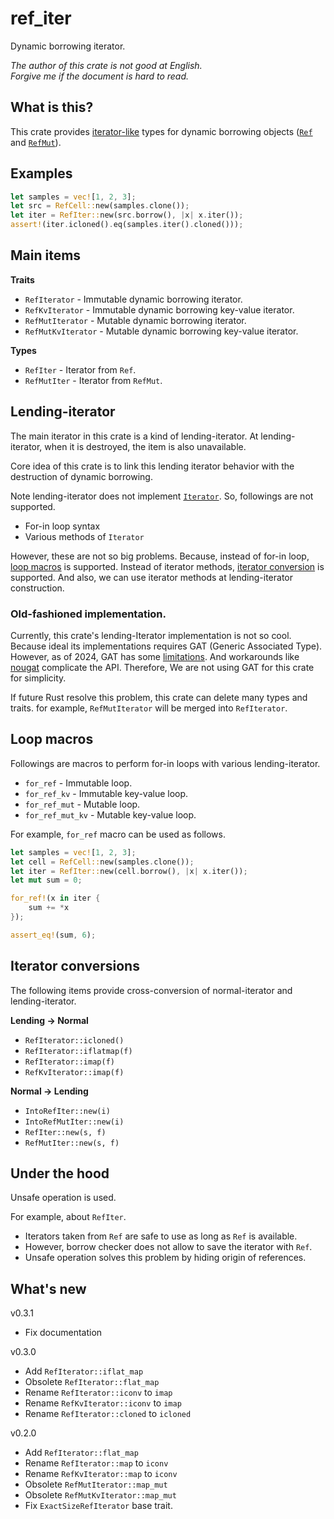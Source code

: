 ref_iter
===

Dynamic borrowing iterator.

*The author of this crate is not good at English.*  
*Forgive me if the document is hard to read.*

## What is this?

This crate provides [iterator-like](#lending-iterator) types
for dynamic borrowing objects ([`Ref`] and [`RefMut`]).

[`Ref`]:https://doc.rust-lang.org/core/cell/struct.Ref.html
[`RefMut`]:https://doc.rust-lang.org/core/cell/struct.RefMut.html

## Examples

```rust
let samples = vec![1, 2, 3];
let src = RefCell::new(samples.clone());
let iter = RefIter::new(src.borrow(), |x| x.iter());
assert!(iter.icloned().eq(samples.iter().cloned()));
```

## Main items

**Traits**
* `RefIterator` - Immutable dynamic borrowing iterator.
* `RefKvIterator` - Immutable dynamic borrowing key-value iterator.
* `RefMutIterator` - Mutable dynamic borrowing iterator.
* `RefMutKvIterator` - Mutable dynamic borrowing key-value iterator.

**Types**
* `RefIter` - Iterator from `Ref`.
* `RefMutIter` - Iterator from `RefMut`.

## Lending-iterator

The main iterator in this crate is a kind of lending-iterator.
At lending-iterator, when it is destroyed, the item is also unavailable.

Core idea of this crate is to link this lending iterator behavior
with the destruction of dynamic borrowing.

Note lending-iterator does not implement [`Iterator`].
So, followings are not supported.

* For-in loop syntax 
* Various methods of `Iterator` 

However, these are not so big problems. Because, instead of for-in loop,
[loop macros](#loop-macros) is supported. Instead of iterator methods,
[iterator conversion](#iterator-conversion) is supported. And also,
we can use iterator methods at lending-iterator construction.

[`Iterator`]:https://doc.rust-lang.org/core/iter/trait.Iterator.html

### Old-fashioned implementation.

Currently, this crate's lending-Iterator implementation is not so cool.
Because ideal its implementations requires GAT (Generic Associated Type).
However, as of 2024, GAT has some [limitations][gat-issue]. And workarounds
like [nougat] complicate the API. Therefore, We are not using GAT for this
crate for simplicity.

If future Rust resolve this problem, this crate can delete many types and
traits. for example, `RefMutIterator` will be merged into `RefIterator`.

[gat-issue]:https://blog.rust-lang.org/2022/10/28/gats-stabilization.html
[nougat]:https://crates.io/crates/nougat

## Loop macros

Followings are macros to perform for-in loops with various lending-iterator.

* `for_ref` - Immutable loop.
* `for_ref_kv` - Immutable key-value loop.
* `for_ref_mut` - Mutable loop.
* `for_ref_mut_kv` - Mutable key-value loop.

For example, `for_ref` macro can be used as follows.

```rust
let samples = vec![1, 2, 3];
let cell = RefCell::new(samples.clone());
let iter = RefIter::new(cell.borrow(), |x| x.iter());
let mut sum = 0;

for_ref!(x in iter {
    sum += *x
});

assert_eq!(sum, 6);
```

## Iterator conversions

The following items provide cross-conversion of normal-iterator
and lending-iterator.

**Lending -> Normal**
* `RefIterator::icloned()`
* `RefIterator::iflatmap(f)`
* `RefIterator::imap(f)`
* `RefKvIterator::imap(f)`

**Normal -> Lending**
* `IntoRefIter::new(i)`
* `IntoRefMutIter::new(i)`
* `RefIter::new(s, f)`
* `RefMutIter::new(s, f)`

## Under the hood

Unsafe operation is used.

For example, about `RefIter`.

* Iterators taken from `Ref` are safe to use as long as `Ref` is available.
* However, borrow checker does not allow to save the iterator with `Ref`.
* Unsafe operation solves this problem by hiding origin of references.

## What's new

v0.3.1

* Fix documentation

v0.3.0

* Add `RefIterator::iflat_map`
* Obsolete `RefIterator::flat_map`
* Rename `RefIterator::iconv` to `imap`
* Rename `RefKvIterator::iconv` to `imap`
* Rename `RefIterator::cloned` to `icloned`

v0.2.0

* Add `RefIterator::flat_map`
* Rename `RefIterator::map` to `iconv`
* Rename `RefKvIterator::map` to `iconv`
* Obsolete `RefMutIterator::map_mut`
* Obsolete `RefMutKvIterator::map_mut`
* Fix `ExactSizeRefIterator` base trait.
